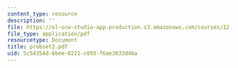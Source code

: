 ```yaml
---
content_type: resource
description: ''
file: https://ol-ocw-studio-app-production.s3.amazonaws.com/courses/12-005-applications-of-continuum-mechanics-to-earth-atmospheric-and-planetary-sciences-spring-2006/5c54354d6bee0221c093f6ae3633d4ba_probset2.pdf
file_type: application/pdf
resourcetype: Document
title: probset2.pdf
uid: 5c54354d-6bee-0221-c093-f6ae3633d4ba
---
```


